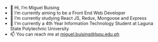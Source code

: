 - 👋 Hi, I’m Miguel Buising
- 👀 I’m currently aiming to be a Front End Web Developer
- 🌱 I’m currently studying React JS, Redux, Mongoose and Express
- 🥇 I'm currently a 4th Year Information Technology Student at Laguna State Polytechnic University
- 📫 You can reach me at miguel.buising@lspu.edu.ph

<!---
m1ggy/m1ggy is a ✨ special ✨ repository because its `README.md` (this file) appears on your GitHub profile.
You can click the Preview link to take a look at your changes.
--->
